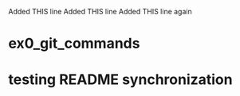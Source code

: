 Added THIS line
Added THIS line
Added THIS line again
# ex0_git_commands
# testing README synchronization
